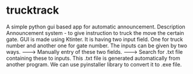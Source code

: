 # trucktrack
A simple python gui based app for automatic announcement.
Description
Announcement system - to give instruction to truck the move the certain gate.
GUI is made using Ktinter. It is having two input field. 
One for truck number and another one for gate number.
The inputs can be given by two ways.
---> Manually entry of these two fields.
---> Search for .txt file containing these to inputs. 
     This .txt file is generated automatically from another program.
We can use pyinstaller library to convert it to .exe file.
